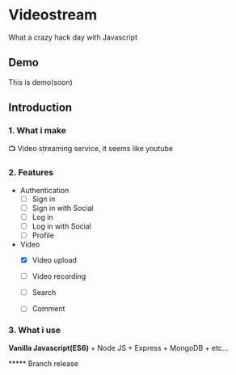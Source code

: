 # Videostream
What a crazy hack day with Javascript



## Demo

This is demo(soon)



## Introduction

### 1. What i make

📺 Video streaming service, it seems like youtube



### 2. Features

- Authentication
  - [ ] Sign in
  - [ ] Sign in with Social 
  - [ ] Log in
  - [ ] Log in with Social
  - [ ] Profile
- Video
  - [x] Video upload
  - [ ] Video recording
  - [ ] Search
  - [ ] Comment



### 3. What i use

**Vanilla Javascript(ES6)** + Node JS + Express + MongoDB + etc...


***** Branch release
